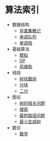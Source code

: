 # 算法索引
- 数据结构
  - [并查集散记](https://github.com/tly-tangwan/OI/blob/main/%E7%AE%97%E6%B3%95/%E5%B9%B6%E6%9F%A5%E9%9B%86%E6%95%A3%E8%AE%B0.md)
  - [单调队列](https://github.com/tly-tangwan/OI/blob/main/%E7%AE%97%E6%B3%95/%E5%8D%95%E8%B0%83%E9%98%9F%E5%88%97.md)
  - [单调栈](https://github.com/tly-tangwan/OI/blob/main/%E7%AE%97%E6%B3%95/%E5%8D%95%E8%B0%83%E6%A0%88.md)
- 基础算法
  - [模拟](https://github.com/tly-tangwan/OI/blob/main/%E7%AE%97%E6%B3%95/%E6%A8%A1%E6%8B%9F.md)
  - [DP](https://github.com/tly-tangwan/OI/blob/main/%E7%AE%97%E6%B3%95/DP.md)
  - [前缀和](https://github.com/tly-tangwan/OI/blob/main/%E7%AE%97%E6%B3%95/%E5%89%8D%E7%BC%80%E5%92%8C.md)
- 线段
  - [树状数组](https://github.com/tly-tangwan/OI/blob/main/%E7%AE%97%E6%B3%95/%E6%A0%91%E7%8A%B6%E6%95%B0%E7%BB%84.md)
  - [分块](https://github.com/tly-tangwan/OI/blob/main/%E7%AE%97%E6%B3%95/%E5%88%86%E5%9D%97.md)
  - [二分](https://github.com/tly-tangwan/OI/blob/main/%E7%AE%97%E6%B3%95/%E4%BA%8C%E5%88%86.md)
- 图论
  - [树的相关问题](https://github.com/tly-tangwan/OI/blob/main/%E7%AE%97%E6%B3%95/%E6%A0%91%E7%9A%84%E7%9B%B8%E5%85%B3%E9%97%AE%E9%A2%98.md)
  - [搜索](https://github.com/tly-tangwan/OI/blob/main/%E7%AE%97%E6%B3%95/%E6%90%9C%E7%B4%A2.md)
  - [最短路径问题](https://github.com/tly-tangwan/OI/blob/main/%E7%AE%97%E6%B3%95/%E6%9C%80%E7%9F%AD%E8%B7%AF%E5%BE%84%E7%B3%BB%E5%88%97%E9%97%AE%E9%A2%98.md)
  - [最小生成树](https://github.com/tly-tangwan/OI/blob/main/%E7%AE%97%E6%B3%95/%E6%9C%80%E5%B0%8F%E7%94%9F%E6%88%90%E6%A0%91.md)
- 数论
  - [数学](https://github.com/tly-tangwan/OI/blob/main/%E7%AE%97%E6%B3%95/%E6%95%B0%E5%AD%A6.md)

